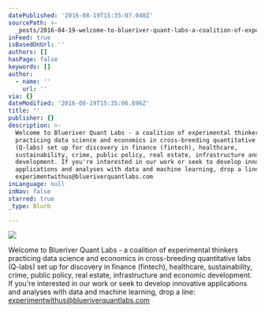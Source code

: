 ```yaml
---
datePublished: '2016-08-19T15:35:07.040Z'
sourcePath: >-
  _posts/2016-04-19-welcome-to-blueriver-quant-labs-a-coalition-of-experimenta.md
inFeed: true
isBasedOnUrl: ''
authors: []
hasPage: false
keywords: []
author:
  - name: ''
    url: ''
via: {}
dateModified: '2016-08-19T15:35:06.696Z'
title: ''
publisher: {}
description: >-
  Welcome to Blueriver Quant Labs - a coalition of experimental thinkers
  practicing data science and economics in cross-breeding quantitative labs
  (Q-labs) set up for discovery in finance (fintech), healthcare,
  sustainability, crime, public policy, real estate, infrastructure and economic
  development. If you're interested in our work or seek to develop innovative
  applications and analyses with data and machine learning, drop a line:
  experimentwithus@blueriverquantlabs.com
inLanguage: null
inNav: false
starred: true
_type: Blurb

---
```

![](https://the-grid-user-content.s3-us-west-2.amazonaws.com/07c34d84-7db9-4cd3-b9bf-e561090b15da.png)

Welcome to Blueriver Quant Labs - a coalition of experimental thinkers practicing data science and economics in cross-breeding quantitative labs (Q-labs) set up for discovery in finance (fintech), healthcare, sustainability, crime, public policy, real estate, infrastructure and economic development. If you're interested in our work or seek to develop innovative applications and analyses with data and machine learning, drop a line: [experimentwithus@blueriverquantlabs.com][0]

[0]: http://experimentwithus@blueriverquantlabs.com/